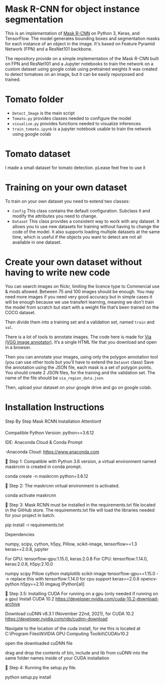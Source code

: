 # Mask R-CNN for object instance segmentation

This is an implementation of [Mask R-CNN](https://arxiv.org/abs/1703.06870) on Python 3, Keras, and TensorFlow.
The model generates bounding boxes and segmentation masks for each instance of an object in the image.
It's based on Feature Pyramid Network (FPN) and a ResNet101 backbone.

The repository provide on a simple implementation of the Mask R-CNN built on FPN
and ResNet101 and a Jupyter notebooks to train the network on a custom dataset using google colab using pretrained weights
It was created to detect tomatoes on an image, but it can be easily repurposed and trained.

# Tomato folder
* ```Detect_Image``` is the main script
* ```Tomato.py``` provides classes needed to configure the model
* ```visualize.py``` provides functions needed to visualize inferences
* ```train_tomato.ipynb``` is a jupyter notebook usable to train the network using google colab

# Tomato dataset
I made a small dataset for tomato detection. pLease feel free to use it
# Training on your own dataset


To  train on your own dataset you need to extend two classes:

* ```Config``` This class contains the default configuration. Subclass it and modify the attributes you need to change.
* ```Dataset```  This class provides a consistent way to work with any dataset. It allows you to use new datasets for training without having to change the code of the model.
It also supports loading multiple datasets at the same time, which is useful if the objects you want to detect are not all available in one dataset.


# Create your own dataset without having to write new code

You can search images on flickr, limiting the licence type to Commercial use & mods allowed. Between 75 and 100 images should be enough. You may need more images if you need very good accuracy
but in simple cases it will be enough because we use transfert learning, meaning we don't train the model from scratch but start with a weight file that’s been trained on the COCO dataset.

Then divide them into a training set and a validation set, named ```train``` and ```val```.

There is a lot of tools to annotate images. The code here is made for [Via (VGG image annotator)](http://www.robots.ox.ac.uk/~vgg/software/via/).
It’s a single HTML file that you download and open in a browser.

Then you can annotate your images, using only the polygon annotation tool (you can use other tools but you'll have to extend the ```Dataset``` class)
Save the annotation using the JSON file,  each mask is a set of polygon points.
You should create 2 JSON files, for the training and the validation set. The name of the file should be ```via_region_data.json```.

Then, upload your dataset on your google drive and go on google colab.

# Installation Instructions

Step By Step Mask RCNN Installation
Attention❗️

Compatible Python Version: python==3.6.12

IDE: Anaconda Cloud & Conda Prompt

-Anaconda Cloud: https://www.anaconda.com

🔺 Step 1: Compatible with Python 3.6 version, a virtual environment named maskrcnn is created in conda prompt.

conda create -n maskrcnn python=3.6.12

🔺 Step 2: The maskrcnn virtual environment is activated.

conda activate maskrcnn

🔺 Step 3: Mask RCNN must be installed in the requirements.txt file located in the GitHub store. The requirements.txt file will load the libraries needed for your project in batch.

pip install -r requirements.txt

Dependencies

numpy, scipy, cython, h5py, Pillow, scikit-image, tensorflow==1.3 keras==2.0.8, jupyter

For GPU: tensorflow-gpu:1.15.0, keras:2.0.8 For CPU: tensorflow:1.14.0, keras:2.0.8, h5py:2.10.0

numpy
scipy
Pillow
cython
matplotlib
scikit-image
tensorflow-gpu==1.15.0 --> replace this with tensorflow:1.14.0 for cpu support
keras==2.0.8
opencv-python
h5py==2.10
imgaug
IPython[all]

🔺 Step 3.5: Installing CUDA For running on a gpu (only needed if running on a gpu)
Install CUDA 10.2
https://developer.nvidia.com/cuda-10.2-download-archive


Download cuDNN v8.3.1 (November 22nd, 2021), for CUDA 10.2
https://developer.nvidia.com/rdp/cudnn-download

Navigate to the location of the cuda install, for me this is located at 
C:\Program Files\NVIDIA GPU Computing Toolkit\CUDA\v10.2

open the downloaded cuDNN file

drag and drop the contents of  bin, include and lib from cuDNN into the same folder names inside of your CUDA installation

🔺 Step 4: Running the setup.py file.

python setup.py install




